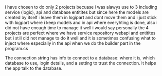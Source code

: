 i have chosen to do only 2 projects becuase 
i was alawys use to 3 including service (logic), api and database entitites
but since here the models are created by itself i leave them in logipart 
and dont move them and i just stick with logpart where i keep models and in api
where everyhting is done, also i did not have enough time to manage it well
i would say personally the 4 projects are perfect where we have service repository webapi and entitites
but i still did not manage to do it well and it is sometimes confusing what to inject where especially in the api
when we do the builder part in the program.cs



The connection string has info to connect to a database: 
where it is, which database to use, login details, and a setting 
to trust the connection. It helps the app talk to the database.